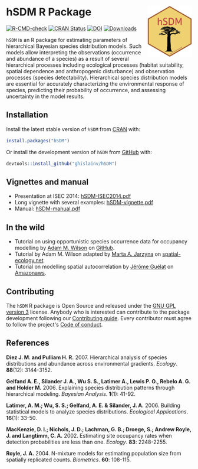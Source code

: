 # hSDM R Package <img src="man/figures/logo.png" align="right" alt="" width="120" />

[![R-CMD-check](https://github.com/ghislainv/hSDM/workflows/R-CMD-check/badge.svg)](https://github.com/ghislainv/hSDM/actions/workflows/check-standard.yaml)
[![CRAN Status](https://www.r-pkg.org/badges/version/hSDM)](https://cran.r-project.org/package=hSDM)
[![DOI](https://zenodo.org/badge/DOI/10.5281/zenodo.594920.svg)](https://doi.org/10.5281/zenodo.594920)
[![Downloads](https://cranlogs.r-pkg.org/badges/grand-total/hSDM)](https://cran.r-project.org/package=hSDM)

`hSDM` is an R package for estimating parameters of hierarchical Bayesian species distribution models. Such models allow interpreting the observations (occurrence and abundance of a species) as a result of several hierarchical processes including ecological processes (habitat suitability, spatial dependence and anthropogenic disturbance) and observation processes (species detectability). Hierarchical species distribution models are essential for accurately characterizing the environmental response of species, predicting their probability of occurrence, and assessing uncertainty in the model results.

## Installation

Install the latest stable version of `hSDM` from [CRAN](https://cran.r-project.org/) with:


```r
install.packages("hSDM")
```

Or install the development version of `hSDM` from [GitHub](https://github.com/ghislainv/hSDM) with:


```r
devtools::install_github("ghislainv/hSDM")
```

## Vignettes and manual

- Presentation at ISEC 2014: [hSDM-ISEC2014.pdf](https://bioscenemada.cirad.fr/FileTransfer/hSDM-ISEC2014.pdf)
- Long vignette with several examples: [hSDM-vignette.pdf](https://bioscenemada.cirad.fr/FileTransfer/hSDM-vignette.pdf)
- Manual: [hSDM-manual.pdf](https://CRAN.R-project.org/package=hSDM/hSDM.pdf)

## In the wild

- Tutorial on using opportunistic species occurrence data for occupancy modelling by [Adam M. Wilson](https://github.com/adammwilson) on [GitHub](https://github.com/adammwilson/hSDM_Tutorial/blob/master/hSDM_Tutorial.md).
- Tutorial by Adam M. Wilson adapted by [Marta A. Jarzyna](https://www.majarzyna.com/) on [spatial-ecology.net](http://spatial-ecology.net/dokuwiki/doku.php?id=wiki:spdistr2)
- Tutorial on modelling spatial autocorrelation by [Jérôme Guélat](https://www.random-nature.net) on [Amazonaws](https://rstudio-pubs-static.s3.amazonaws.com/9687_cc323b60e5d542449563ff1142163f05.html).

## Contributing

The `hSDM` R package is Open Source and released under the [GNU GPL version 3](https://www.gnu.org/licenses/gpl-3.0.en.html) license. Anybody who is interested can contribute to the package development following our [Contributing guide](CONTRIBUTING.html). Every contributor must agree to follow the project's [Code of conduct](CODE_OF_CONDUCT.html).

## References

**Diez J. M. and Pulliam H. R.** 2007. Hierarchical analysis of species distributions and abundance across environmental gradients. _Ecology_. **88**(12): 3144-3152.

**Gelfand A. E., Silander J. A., Wu S. S., Latimer A., Lewis P. O., Rebelo A. G. and Holder M.** 2006. Explaining species distribution patterns through hierarchical modeling. _Bayesian Analysis_. **1**(1): 41-92.

**Latimer, A. M.; Wu, S. S.; Gelfand, A. E. & Silander, J. A.** 2006. Building statistical models to analyze species distributions. _Ecological Applications_. **16**(1): 33-50.

**MacKenzie, D. I.; Nichols, J. D.; Lachman, G. B.; Droege, S.; Andrew Royle, J. and Langtimm, C. A.** 2002. Estimating site occupancy rates when detection probabilities are less than one. _Ecology_. **83**: 2248-2255.

**Royle, J. A.** 2004. N-mixture models for estimating population size from spatially replicated counts. _Biometrics_. **60**: 108-115.

